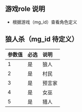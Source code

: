 ## 游戏role 说明
- 根据游戏（mg_id）查看角色定义


## 狼人杀（mg_id 待定义）

|参数值|必选|说明|
|:----|:---|:-----|
|1 |是  |狼人 |
|2 |是  |村民 |
|3 |是  |预言家 |
|4 |是  |女巫 |
|5 |是  |猎人 |
